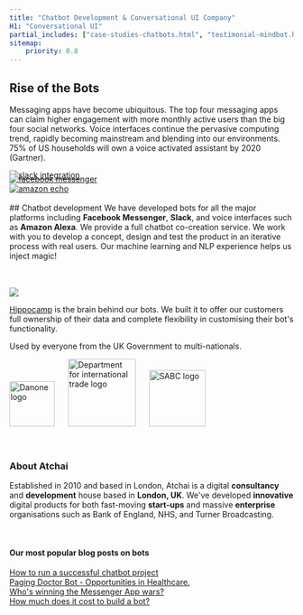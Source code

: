 ```yaml
---
title: "Chatbot Development & Conversational UI Company"
H1: "Conversational UI"
partial_includes: ["case-studies-chatbots.html", "testimonial-mindbot.html"]
sitemap:
    priority: 0.8
---
```


## Rise of the Bots
Messaging apps have become ubiquitous.  The top four messaging apps can claim higher engagement with more monthly active users than the big four social networks.  Voice interfaces continue the pervasive computing trend, rapidly becoming mainstream and blending into our environments.  75% of US households will own a voice activated assistant by 2020 (Gartner).

<div class="container-fluid img-form">
    <div class="row">
        <div class="col-md-3"><a href="https://slack.com/"><img src="/img/slack.svg" alt="slack integration"></a></div>
        <div class="col-md-2 circle"><a href="https://en-gb.messenger.com/"><img src="/img/facebook-messenger.svg" alt="facebook messenger" style="margin-top:-10px"></a></div>
        <div class="col-md-4"><a href="https://en.wikipedia.org/wiki/Amazon_Echo"><img src="/img/amazon-echo.svg" alt="amazon echo"></a></div>
    </div>
</div>

<br>
## Chatbot development
We have developed bots for all the major  platforms including <strong>Facebook Messenger</strong>, <strong>Slack</strong>, and voice interfaces such as <strong>Amazon Alexa</strong>.  We provide a full chatbot co-creation service. We work with you to develop a concept, design and test the product in an iterative process with real users.  Our machine learning and NLP experience helps us inject magic!


<br>
<br>
<br>


<a href="/we-develop/hippocamp"><img src="/img/hippocamp-logo.svg" style="max-width:70%"></a>

<a href="/we-develop/hippocamp">Hippocamp</a> is the brain behind our bots.  We built it to offer our customers full ownership of their data and complete flexibility in customising their bot's functionality.</p>

Used by everyone from the UK Government to multi-nationals.

<img src="/img/danone-logo-colour.svg" alt="Danone logo" style="width:80px">
<img src="/img/department-for-international-trade-logo.png" alt="Department for international trade logo" style="width:120px; margin-left:20px">
<img src="/img/sabc-logo.svg" alt="SABC logo" style="width:100px; margin-left:20px">

<br>
<br>
<br>

### About Atchai
Established in 2010 and based in London, Atchai is a digital <strong>consultancy</strong> and <strong>development</strong> house based in <strong>London, UK</strong>. We've developed <strong>innovative</strong> digital products for both fast-moving <strong>start-ups</strong> and massive <strong>enterprise</strong> organisations such as Bank of England, NHS, and Turner Broadcasting.

<br>

#### Our most popular blog posts on bots

[How to run a successful chatbot project](/blog/2016-09-02-successful-chatbot-project)<br>
[Paging Doctor Bot - Opportunities in Healthcare.](/blog/2016-08-16-paging-doctor-bot)<br>
[Who's winning the Messenger App wars?](/blog/2016-08-11-whos-winning-the-messenger-app-wars)<br>
[How much does it cost to build a bot?](/blog/2016-09-02-successful-chatbot-project)
